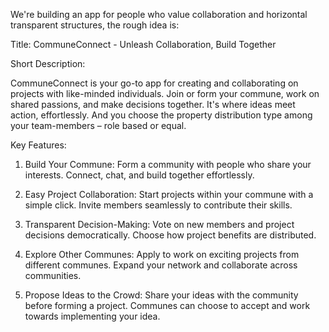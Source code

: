 We're building an app for people who value collaboration and horizontal transparent structures, the rough idea is:

Title: CommuneConnect - Unleash Collaboration, Build Together

Short Description:

CommuneConnect is your go-to app for creating and collaborating on projects with like-minded individuals. Join or form your commune, work on shared passions, and make decisions together. It's where ideas meet action, effortlessly. And you choose the property distribution type among your team-members – role based or equal.

Key Features:

1. Build Your Commune:
Form a community with people who share your interests.
Connect, chat, and build together effortlessly.

2. Easy Project Collaboration:
Start projects within your commune with a simple click.
Invite members seamlessly to contribute their skills.

3. Transparent Decision-Making:
Vote on new members and project decisions democratically.
Choose how project benefits are distributed.

4. Explore Other Communes:
Apply to work on exciting projects from different communes.
Expand your network and collaborate across communities.

5. Propose Ideas to the Crowd:
Share your ideas with the community before forming a project.
Communes can choose to accept and work towards implementing your idea.
